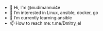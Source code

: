 - 👋 Hi, I’m @nudimannui4e
- 👀 I’m interested in Linux, ansible, docker, go
- 🌱 I’m currently learning ansible
- 📫 How to reach me: t.me/Dmitry_el

<!---
nudimannui4e/nudimannui4e is a ✨ special ✨ repository because its `README.md` (this file) appears on your GitHub profile.
You can click the Preview link to take a look at your changes.
--->
